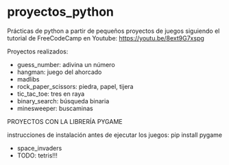 # proyectos_python

Prácticas de python a partir de pequeños proyectos de juegos siguiendo el tutorial de FreeCodeCamp en Youtube:
https://youtu.be/8ext9G7xspg


Proyectos realizados:
* guess_number: adivina un número
* hangman: juego del ahorcado
* madlibs
* rock_paper_scissors: piedra, papel, tijera
* tic_tac_toe: tres en raya
* binary_search: búsqueda binaria
* minesweeper: buscaminas

PROYECTOS CON LA LIBRERÍA PYGAME

instrucciones de instalación antes de ejecutar los juegos: pip install pygame
* space_invaders
* TODO: tetris!!!
